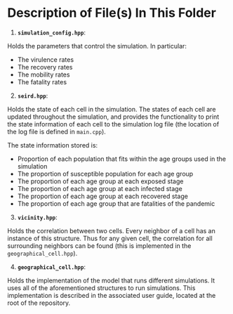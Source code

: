 Description of File(s) In This Folder
===

1. **`simulation_config.hpp`**:

Holds the parameters that control the simulation. In particular:

* The virulence rates
* The recovery rates
* The mobility rates
* The fatality rates

2. **`seird.hpp`**:

Holds the state of each cell in the simulation. The states of each cell are updated
throughout the simulation, and provides the functionality to print the state information
of each cell to the simulation log file (the location of the log file is defined in `main.cpp`).

The state information stored is:

* Proportion of each population that fits within the age groups used in the simulation
* The proportion of susceptible population for each age group
* The proportion of each age group at each exposed stage
* The proportion of each age group at each infected stage
* The proportion of each age group at each recovered stage
* The proportion of each age group that are fatalities of the pandemic

3. **`vicinity.hpp`**:

Holds the correlation between two cells. Every neighbor of a cell has an instance
of this structure. Thus for any given cell, the correlation for all surrounding neighbors
can be found (this is implemented in the `geographical_cell.hpp`).

4. **`geographical_cell.hpp`**:

Holds the implementation of the model that runs different simulations. It uses all of the
aforementioned structures to run simulations. This implementation is described in the
associated user guide, located at the root of the repository.
